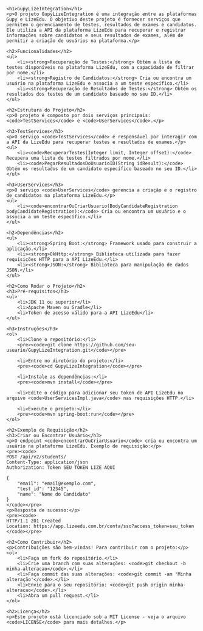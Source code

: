 <!DOCTYPE html>
<html lang="pt-br">
<head>
    <meta charset="UTF-8">
    <meta name="viewport" content="width=device-width, initial-scale=1.0">
</head>
<body>

    <h1>GupyLizeIntegration</h1>
    <p>O projeto GupyLizeIntegration é uma integração entre as plataformas Gupy e LizeEdu. O objetivo deste projeto é fornecer serviços que permitem o gerenciamento de testes, resultados de exames e candidatos. Ele utiliza a API da plataforma LizeEdu para recuperar e registrar informações sobre candidatos e seus resultados de exames, além de permitir a criação de usuários na plataforma.</p>

    <h2>Funcionalidades</h2>
    <ul>
        <li><strong>Recuperação de Testes:</strong> Obtém a lista de testes disponíveis na plataforma LizeEdu, com a capacidade de filtrar por nome.</li>
        <li><strong>Registro de Candidatos:</strong> Cria ou encontra um usuário na plataforma LizeEdu e associa a um teste específico.</li>
        <li><strong>Recuperação de Resultados de Testes:</strong> Obtém os resultados dos testes de um candidato baseado no seu ID.</li>
    </ul>

    <h2>Estrutura do Projeto</h2>
    <p>O projeto é composto por dois serviços principais: <code>TestServices</code> e <code>UserServices</code>.</p>

    <h3>TestServices</h3>
    <p>O serviço <code>TestServices</code> é responsável por interagir com a API da LizeEdu para recuperar testes e resultados de exames.</p>
    <ul>
        <li><code>RecuperarTestes(Integer limit, Integer offset):</code> Recupera uma lista de testes filtrados por nome.</li>
        <li><code>PegarResultadosDoUsuarioID(String idResult):</code> Obtém os resultados de um candidato específico baseado no seu ID.</li>
    </ul>

    <h3>UserServices</h3>
    <p>O serviço <code>UserServices</code> gerencia a criação e o registro de candidatos na plataforma LizeEdu.</p>
    <ul>
        <li><code>encontrarOuCriarUsuario(BodyCandidateRegistration bodyCandidateRegistration):</code> Cria ou encontra um usuário e o associa a um teste específico.</li>
    </ul>

    <h2>Dependências</h2>
    <ul>
        <li><strong>Spring Boot:</strong> Framework usado para construir a aplicação.</li>
        <li><strong>OkHttp:</strong> Biblioteca utilizada para fazer requisições HTTP para a API LizeEdu.</li>
        <li><strong>JSON:</strong> Biblioteca para manipulação de dados JSON.</li>
    </ul>

    <h2>Como Rodar o Projeto</h2>
    <h3>Pré-requisitos</h3>
    <ul>
        <li>JDK 11 ou superior</li>
        <li>Apache Maven ou Gradle</li>
        <li>Token de acesso válido para a API LizeEdu</li>
    </ul>

    <h3>Instruções</h3>
    <ol>
        <li>Clone o repositório:</li>
        <pre><code>git clone https://github.com/seu-usuario/GupyLizeIntegration.git</code></pre>

        <li>Entre no diretório do projeto:</li>
        <pre><code>cd GupyLizeIntegration</code></pre>

        <li>Instale as dependências:</li>
        <pre><code>mvn install</code></pre>

        <li>Edite o código para adicionar seu token de API LizeEdu no arquivo <code>UserServicesImpl.java</code> nas requisições HTTP.</li>

        <li>Execute o projeto:</li>
        <pre><code>mvn spring-boot:run</code></pre>
    </ol>

    <h2>Exemplo de Requisição</h2>
    <h3>Criar ou Encontrar Usuário</h3>
    <p>O endpoint <code>encontrarOuCriarUsuario</code> cria ou encontra um usuário na plataforma LizeEdu. Exemplo de requisição:</p>
    <pre><code>
    POST /api/v2/students/
    Content-Type: application/json
    Authorization: Token SEU TOKEN LIZE AQUI

    {
        "email": "email@exemplo.com",
        "test_id": "12345",
        "name": "Nome do Candidato"
    }
    </code></pre>
    <p>Resposta de sucesso:</p>
    <pre><code>
    HTTP/1.1 201 Created
    Location: https://app.lizeedu.com.br/conta/sso?access_token=seu_token
    </code></pre>

    <h2>Como Contribuir</h2>
    <p>Contribuições são bem-vindas! Para contribuir com o projeto:</p>
    <ol>
        <li>Faça um fork do repositório.</li>
        <li>Crie uma branch com suas alterações: <code>git checkout -b minha-alteracao</code>.</li>
        <li>Faça commit das suas alterações: <code>git commit -am 'Minha alteração'</code>.</li>
        <li>Envie para o seu repositório: <code>git push origin minha-alteracao</code>.</li>
        <li>Abra um pull request.</li>
    </ol>

    <h2>Licença</h2>
    <p>Este projeto está licenciado sob a MIT License - veja o arquivo <code>LICENSE</code> para mais detalhes.</p>

</body>
</html>
